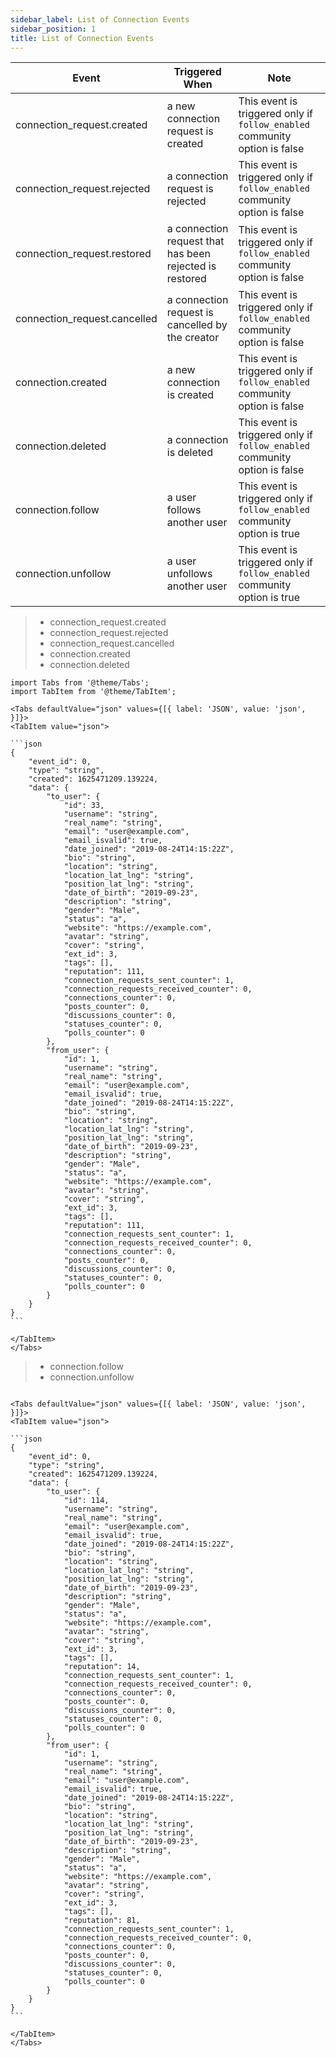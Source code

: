```yaml
---
sidebar_label: List of Connection Events
sidebar_position: 1
title: List of Connection Events
---
```


| Event                        | Triggered When                                          | Note                                                                       |
|------------------------------|---------------------------------------------------------|----------------------------------------------------------------------------|
| connection_request.created   | a new connection request is created                     | This event is triggered only if `follow_enabled` community option is false |
| connection_request.rejected  | a connection request is rejected                        | This event is triggered only if `follow_enabled` community option is false |
| connection_request.restored  | a connection request that has been rejected is restored | This event is triggered only if `follow_enabled` community option is false |
| connection_request.cancelled | a connection request is cancelled by the creator        | This event is triggered only if `follow_enabled` community option is false |
| connection.created           | a new connection is created                             | This event is triggered only if `follow_enabled` community option is false |
| connection.deleted           | a connection is deleted                                 | This event is triggered only if `follow_enabled` community option is false |
| connection.follow            | a user follows another user                             | This event is triggered only if `follow_enabled` community option is true  |
| connection.unfollow          | a user unfollows another user                           | This event is triggered only if `follow_enabled` community option is true  |

> * connection_request.created
>* connection_request.rejected
>* connection_request.cancelled
>* connection.created
>* connection.deleted

````mdx-code-block
import Tabs from '@theme/Tabs';
import TabItem from '@theme/TabItem';

<Tabs defaultValue="json" values={[{ label: 'JSON', value: 'json', }]}>
<TabItem value="json">

```json
{
    "event_id": 0,
    "type": "string",
    "created": 1625471209.139224,
    "data": {
        "to_user": {
            "id": 33,
            "username": "string",
            "real_name": "string",
            "email": "user@example.com",
            "email_isvalid": true,
            "date_joined": "2019-08-24T14:15:22Z",
            "bio": "string",
            "location": "string",
            "location_lat_lng": "string",
            "position_lat_lng": "string",
            "date_of_birth": "2019-09-23",
            "description": "string",
            "gender": "Male",
            "status": "a",
            "website": "https://example.com",
            "avatar": "string",
            "cover": "string",
            "ext_id": 3,
            "tags": [],
            "reputation": 111,
            "connection_requests_sent_counter": 1,
            "connection_requests_received_counter": 0,
            "connections_counter": 0,
            "posts_counter": 0,
            "discussions_counter": 0,
            "statuses_counter": 0,
            "polls_counter": 0
        },
        "from_user": {
            "id": 1,
            "username": "string",
            "real_name": "string",
            "email": "user@example.com",
            "email_isvalid": true,
            "date_joined": "2019-08-24T14:15:22Z",
            "bio": "string",
            "location": "string",
            "location_lat_lng": "string",
            "position_lat_lng": "string",
            "date_of_birth": "2019-09-23",
            "description": "string",
            "gender": "Male",
            "status": "a",
            "website": "https://example.com",
            "avatar": "string",
            "cover": "string",
            "ext_id": 3,
            "tags": [],
            "reputation": 111,
            "connection_requests_sent_counter": 1,
            "connection_requests_received_counter": 0,
            "connections_counter": 0,
            "posts_counter": 0,
            "discussions_counter": 0,
            "statuses_counter": 0,
            "polls_counter": 0
        }
    }
}
```

</TabItem>
</Tabs>
````

> * connection.follow
>* connection.unfollow

````mdx-code-block

<Tabs defaultValue="json" values={[{ label: 'JSON', value: 'json', }]}>
<TabItem value="json">

```json
{
    "event_id": 0,
    "type": "string",
    "created": 1625471209.139224,
    "data": {
        "to_user": {
            "id": 114,
            "username": "string",
            "real_name": "string",
            "email": "user@example.com",
            "email_isvalid": true,
            "date_joined": "2019-08-24T14:15:22Z",
            "bio": "string",
            "location": "string",
            "location_lat_lng": "string",
            "position_lat_lng": "string",
            "date_of_birth": "2019-09-23",
            "description": "string",
            "gender": "Male",
            "status": "a",
            "website": "https://example.com",
            "avatar": "string",
            "cover": "string",
            "ext_id": 3,
            "tags": [],
            "reputation": 14,
            "connection_requests_sent_counter": 1,
            "connection_requests_received_counter": 0,
            "connections_counter": 0,
            "posts_counter": 0,
            "discussions_counter": 0,
            "statuses_counter": 0,
            "polls_counter": 0
        },
        "from_user": {
            "id": 1,
            "username": "string",
            "real_name": "string",
            "email": "user@example.com",
            "email_isvalid": true,
            "date_joined": "2019-08-24T14:15:22Z",
            "bio": "string",
            "location": "string",
            "location_lat_lng": "string",
            "position_lat_lng": "string",
            "date_of_birth": "2019-09-23",
            "description": "string",
            "gender": "Male",
            "status": "a",
            "website": "https://example.com",
            "avatar": "string",
            "cover": "string",
            "ext_id": 3,
            "tags": [],
            "reputation": 81,
            "connection_requests_sent_counter": 1,
            "connection_requests_received_counter": 0,
            "connections_counter": 0,
            "posts_counter": 0,
            "discussions_counter": 0,
            "statuses_counter": 0,
            "polls_counter": 0
        }
    }
}
```

</TabItem>
</Tabs>
````